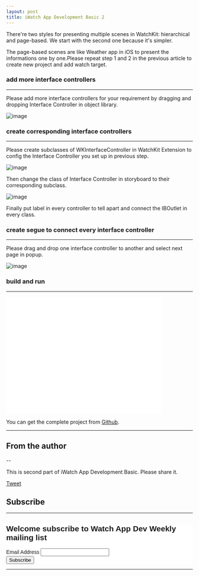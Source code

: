 ```yaml
---
layout: post
title: iWatch App Development Basic 2
---
```


There're two styles for presenting multiple scenes in WatchKit: hierarchical and page-based. We start with the second one because it's simpler.

The page-based scenes are like Weather app in iOS to present the informations one by one.Please repeat step 1 and 2 in the previous article to create new project and add watch target.

### add more interface controllers

---

 Please add more interface controllers for your requirement by dragging and dropping Interface Controller in object library.
 
 ![image](http://nilstack.github.io/public/image/add-more-interface-controllers.png)

### create corresponding interface controllers

---

Please create subclasses of WKInterfaceController in WatchKit Extension to config the Interface Controller you set up in previous step.

 ![image](http://nilstack.github.io/public/image/add_interface_controllers.png)
 
 Then change the class of Interface Controller in storyboard to their corresponding subclass.
 
 ![image](http://nilstack.github.io/public/image/config_interface_controller.png)

Finally put label in every controller to tell apart and connect the IBOutlet in every class.

### create segue to connect every interface controller 

---

Please drag and drop one interface controller to another and select next page in popup.

![image](http://nilstack.github.io/public/image/connect_next_page.png)

### build and run

---

<iframe width="420" height="315" src="//www.youtube.com/embed/tH85tUTLCSE" frameborder="0" allowfullscreen></iframe>
 
You can get the complete project from [Github](https://github.com/NilStack/pagewatch).

---

## From the author

--

This is second part of iWatch App Development Basic. Please share it.

<a href="https://twitter.com/share" class="twitter-share-button" data-via="NilStack" data-size="large" data-hashtags="WatchKit">Tweet</a>

<script>!function(d,s,id){var js,fjs=d.getElementsByTagName(s)[0],p=/^http:/.test(d.location)?'http':'https';if(!d.getElementById(id)){js=d.createElement(s);js.id=id;js.src=p+'://platform.twitter.com/widgets.js';fjs.parentNode.insertBefore(js,fjs);}}(document, 'script', 'twitter-wjs');</script>

## Subscribe

---

<!-- Begin MailChimp Signup Form -->
<link href="//cdn-images.mailchimp.com/embedcode/classic-081711.css" rel="stylesheet" type="text/css">
<style type="text/css">
	#mc_embed_signup{background:#fff; clear:left; font:14px Helvetica,Arial,sans-serif; }
	/* Add your own MailChimp form style overrides in your site stylesheet or in this style block.
	   We recommend moving this block and the preceding CSS link to the HEAD of your HTML file. */
</style>
<div id="mc_embed_signup">
<form action="//github.us9.list-manage.com/subscribe/post?u=ff5dae3ddc1f4cead9b9d7277&amp;id=868c3a1b23" method="post" id="mc-embedded-subscribe-form" name="mc-embedded-subscribe-form" class="validate" target="_blank" novalidate>
    <div id="mc_embed_signup_scroll">
	<h2>Welcome subscribe to Watch App Dev Weekly mailing list</h2>
<div class="mc-field-group">
	<label for="mce-EMAIL">Email Address </label>
	<input type="email" value="" name="EMAIL" class="required email" id="mce-EMAIL">
</div>
	<div id="mce-responses" class="clear">
		<div class="response" id="mce-error-response" style="display:none"></div>
		<div class="response" id="mce-success-response" style="display:none"></div>
	</div>    
    <div style="position: absolute; left: -5000px;"><input type="text" name="b_ff5dae3ddc1f4cead9b9d7277_868c3a1b23" tabindex="-1" value=""></div>
    <div class="clear"><input type="submit" value="Subscribe" name="subscribe" id="mc-embedded-subscribe" class="button"></div>
    </div>
</form>
</div>
<script type='text/javascript' src='//s3.amazonaws.com/downloads.mailchimp.com/js/mc-validate.js'></script><script type='text/javascript'>(function($) {window.fnames = new Array(); window.ftypes = new Array();fnames[0]='EMAIL';ftypes[0]='email';fnames[1]='FNAME';ftypes[1]='text';fnames[2]='LNAME';ftypes[2]='text';}(jQuery));var $mcj = jQuery.noConflict(true);</script>

---






 
